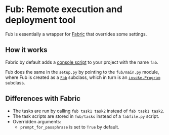 # Fub: Remote execution and deployment tool

Fub is essentially a wrapper for [Fabric](https://www.fabfile.org/) that
overrides some settings.

## How it works
Fabric by default adds a [console script](https://python-packaging.readthedocs.io/en/latest/command-line-scripts.html)
to your project with the name `fab`.

Fub does the same in the `setup.py` by pointing to the `fub/main.py` module,
where Fub is created as a [`Fab`](https://github.com/fabric/fabric/blob/2.5/fabric/main.py)
subclass, which in turn is an [`invoke.Program`](http://docs.pyinvoke.org/en/1.1/concepts/library.html#reusing-as-a-binary)
subclass.

## Differences with Fabric
* The tasks are run by calling `fub task1 task2` instead of `fab task1 task2`.
* The task scripts are stored in `fub/tasks` instead of a `fabfile.py` script.
* Overridden arguments:
    * `prompt_for_passphrase` is set to `True` by default.
